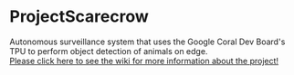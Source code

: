 # ProjectScarecrow
Autonomous surveillance system that uses the Google Coral Dev Board's TPU to perform object detection of animals on edge.
<br />
[Please click here to see the wiki for more information about the project!](https://github.com/victorvantran/ProjectScarecrow/wiki)
